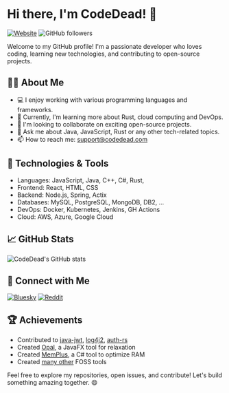# Hi there, I'm CodeDead! 👋
[![Website](https://img.shields.io/website?style=for-the-badge&url=https%3A%2F%2Fcodedead.com%2F)](https://codedead.com/)
![GitHub followers](https://img.shields.io/github/followers/CodeDead?style=for-the-badge)

Welcome to my GitHub profile! I'm a passionate developer who loves coding, learning new technologies, and contributing to open-source projects.

## 🧑‍💻 About Me
- 💻 I enjoy working with various programming languages and frameworks.
- 🌱 Currently, I'm learning more about Rust, cloud computing and DevOps.
- 👯 I'm looking to collaborate on exciting open-source projects.
- 💬 Ask me about Java, JavaScript, Rust or any other tech-related topics.
- 📫 How to reach me: [support@codedead.com](mailto:support@codedead.com)

## 🚀 Technologies & Tools
- Languages: JavaScript, Java, C++, C#, Rust,
- Frontend: React, HTML, CSS
- Backend: Node.js, Spring, Actix
- Databases: MySQL, PostgreSQL, MongoDB, DB2, ...
- DevOps: Docker, Kubernetes, Jenkins, GH Actions
- Cloud: AWS, Azure, Google Cloud

## 📈 GitHub Stats
![CodeDead's GitHub stats](https://github-readme-stats.vercel.app/api?username=CodeDead&show_icons=true&hide_border=true&count_private=true)

## 🔗 Connect with Me
[![Bluesky](https://img.shields.io/badge/Bluesky-Follow-blue)](https://bsky.app/profile/codedead.com)
[![Reddit](https://img.shields.io/badge/Reddit-Follow-blue)](https://www.reddit.com/r/CodeDead/)

## 🏆 Achievements
- Contributed to [java-jwt](https://github.com/auth0/java-jwt), [log4j2](https://github.com/apache/logging-log4j2), [auth-rs](https://github.com/Opserva-io/auth-rs)
- Created [Opal](https://github.com/CodeDead/opal), a JavaFX tool for relaxation
- Created [MemPlus](https://github.com/CodeDead/MemPlus), a C# tool to optimize RAM
- Created [many other](https://github.com/CodeDead?tab=repositories) FOSS tools

Feel free to explore my repositories, open issues, and contribute! Let's build something amazing together. 😄
